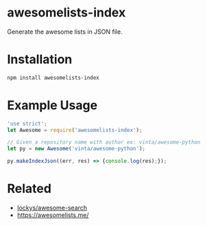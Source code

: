 # awesomelists-index
Generate the awesome lists in JSON file.

# Installation

```sh
npm install awesomelists-index
```

# Example Usage

```javascript
'use strict';
let Awesome = require('awesomelists-index');

// Given a repository name with author ex: vinta/awesome-python
let py = new Awesome('vinta/awesome-python');

py.makeIndexJson((err, res) => {console.log(res);});
```

# Related

- [lockys/awesome-search](https://github.com/lockys/awesome-search)
- https://awesomelists.me/
